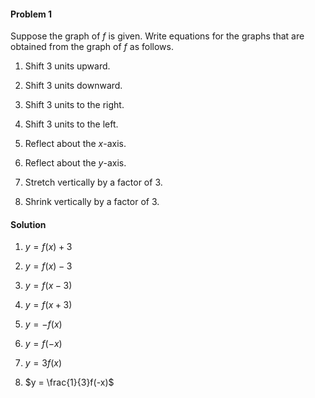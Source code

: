 <div class="alert alert-warning" role="alert">
<h4 class="alert-heading">Problem 1</h4>

Suppose the graph of $f$ is given. Write equations for the graphs that are obtained from the graph of $f$ as follows.

1. Shift $3$ units upward.

2. Shift $3$ units downward.

3. Shift $3$ units to the right.

4. Shift $3$ units to the left.

5. Reflect about the $x$-axis.

6. Reflect about the $y$-axis.

7. Stretch vertically by a factor of $3$.

8. Shrink vertically by a factor of $3$.

</div>

<div class="alert alert-success" role="alert">
<h4 class="alert-heading">Solution</h4>

1. $y = f(x) + 3$

2. $y = f(x) - 3$

3. $y = f(x-3)$

4. $y = f(x+3)$

5. $y = -f(x)$

6. $y = f(-x)$

7. $y = 3f(x)$

8. $y = \frac{1}{3}f(-x)$

</div>

